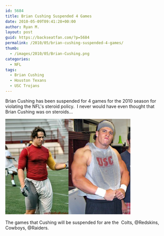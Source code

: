 ```yaml
---
id: 5684
title: Brian Cushing Suspended 4 Games
date: 2010-05-09T09:41:28+00:00
author: Ryan M.
layout: post
guid: https://backseatfan.com/?p=5684
permalink: /2010/05/brian-cushing-suspended-4-games/
thumb:
  - /images/2010/05/Brian-Cushing.png
categories:
  - NFL
tags:
  - Brian Cushing
  - Houston Texans
  - USC Trojans
---
```


<div class="entry">
  <p>
    Brian Cushing has been suspended for 4 games for the 2010 season for violating the NFL's steroid policy.  I never would have even thought that Brian Cushing was on steroids&#8230;
  </p>

  <p>
    <img class="size-full wp-image-5685 alignleft" title="cushingbefore" src="/images/2010/05/cushingbefore.jpg" alt="cushingbefore" width="199" height="300" /><a href="/images/2010/05/Brian-Cushing.png"><img class="size-full wp-image-5683 alignnone" title="Brian-Cushing" src="/images/2010/05/Brian-Cushing.png" alt="Brian-Cushing" width="195" height="300" /></a>
  </p>

  <p>
    The games that Cushing will be suspended for are the  Colts, @Redskins, Cowboys, @Raiders.
  </p>
</div>
